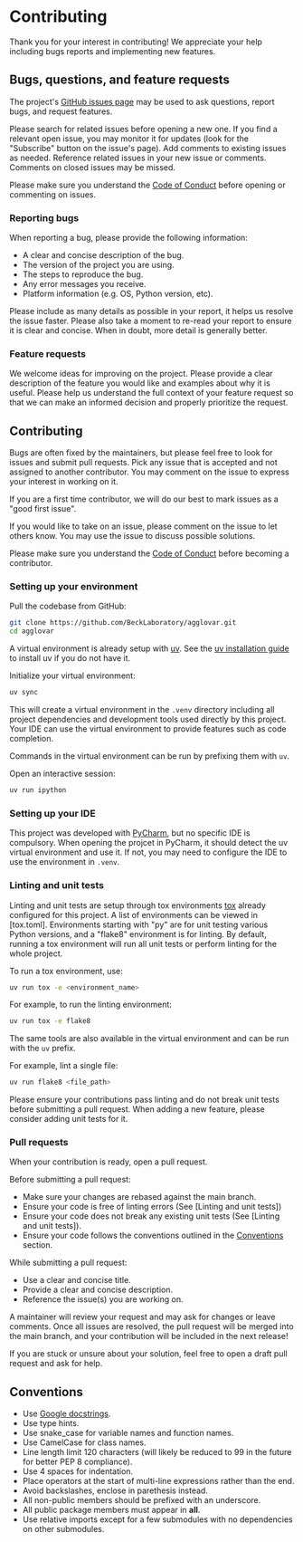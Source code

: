 # Contributing

Thank you for your interest in contributing! We appreciate your help including bugs reports and implementing new
features.

## Bugs, questions, and feature requests

The project's [GitHub issues page](https://github.com/BeckLaboratory/agglovar/issues) may be used to ask questions,
report bugs, and request features.

Please search for related issues before opening a new one. If you find a relevant open issue, you may monitor it for
updates (look for the "Subscribe" button on the issue's page). Add comments to existing issues as needed. Reference
related issues in your new issue or comments. Comments on closed issues may be missed.

Please make sure you understand the [Code of Conduct](CODE_OF_CONDUCT.md) before opening or commenting on issues.

### Reporting bugs

When reporting a bug, please provide the following information:
* A clear and concise description of the bug.
* The version of the project you are using.
* The steps to reproduce the bug.
* Any error messages you receive.
* Platform information (e.g. OS, Python version, etc).

Please include as many details as possible in your report, it helps us resolve the issue faster. Please also take a
moment to re-read your report to ensure it is clear and concise. When in doubt, more detail is generally better.

### Feature requests

We welcome ideas for improving on the project. Please provide a clear description of the feature you would like and
examples about why it is useful. Please help us understand the full context of your feature request so that we can
make an informed decision and properly prioritize the request.

## Contributing

Bugs are often fixed by the maintainers, but please feel free to look for issues and submit pull requests. Pick any
issue that is accepted and not assigned to another contributor. You may comment on the issue to express your interest
in working on it.

If you are a first time contributor, we will do our best to mark issues as a "good first issue".

If you would like to take on an issue, please comment on the issue to let others know. You may use the issue to discuss
possible solutions.

Please make sure you understand the [Code of Conduct](CODE_OF_CONDUCT.md) before becoming a contributor.

### Setting up your environment

Pull the codebase from GitHub:
```bash
git clone https://github.com/BeckLaboratory/agglovar.git
cd agglovar
```

A virtual environment is already setup with [uv](https://docs.astral.sh/uv/). See the
[uv installation guide](https://docs.astral.sh/uv/getting-started/installation/) to install uv if you do not have it.

Initialize your virtual environment:
```bash
uv sync
```

This will create a virtual environment in the `.venv` directory including all project dependencies and development tools
used directly by this project. Your IDE can use the virtual environment to provide features such as code completion.

Commands in the virtual environment can be run by prefixing them with `uv`.

Open an interactive session:
```bash
uv run ipython
```

### Setting up your IDE

This project was developed with [PyCharm](https://www.jetbrains.com/pycharm/), but no specific IDE is compulsory. When
opening the projcet in PyCharm, it should detect the uv virtual environment and use it. If not, you may need to
configure the IDE to use the environment in `.venv`.

### Linting and unit tests

Linting and unit tests are setup through tox environments [tox](https://tox.wiki/) already configured for this project.
A list of environments can be viewed in [tox.toml]. Environments starting with "py" are for unit testing various
Python versions, and a "flake8" environment is for linting. By default, running a tox environment will run all unit
tests or perform linting for the whole project.

To run a tox environment, use:
```bash
uv run tox -e <environment_name>
```

For example, to run the linting environment:
```bash
uv run tox -e flake8
```

The same tools are also available in the virtual environment and can be run with the `uv` prefix.

For example, lint a single file:
```bash
uv run flake8 <file_path>
```

Please ensure your contributions pass linting and do not break unit tests before submitting a pull request. When adding
a new feature, please consider adding unit tests for it.


### Pull requests

When your contribution is ready, open a pull request.

Before submitting a pull request:
* Make sure your changes are rebased against the main branch.
* Ensure your code is free of linting errors (See [Linting and unit tests])
* Ensure your code does not break any existing unit tests (See [Linting and unit tests]).
* Ensure your code follows the conventions outlined in the [Conventions](#conventions) section.

While submitting a pull request:
* Use a clear and concise title.
* Provide a clear and concise description.
* Reference the issue(s) you are working on.

A maintainer will review your request and may ask for changes or leave comments. Once all issues are resolved, the
pull request will be merged into the main branch, and your contribution will be included in the next release!

If you are stuck or unsure about your solution, feel free to open a draft pull request and ask for help.

## Conventions

* Use [Google docstrings](http://google.github.io/styleguide/pyguide.html#s3.8-comments-and-docstrings).
* Use type hints.
* Use snake_case for variable names and function names.
* Use CamelCase for class names.
* Line length limit 120 characters (will likely be reduced to 99 in the future for better PEP 8 compliance).
* Use 4 spaces for indentation.
* Place operators at the start of multi-line expressions rather than the end.
* Avoid backslashes, enclose in parethesis instead.
* All non-public members should be prefixed with an underscore.
* All public package members must appear in __all__.
* Use relative imports except for a few submodules with no dependencies on other submodules.
